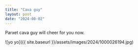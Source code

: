 ```yaml
---
title: "Cava guy"
layout: post
date: "2024-08-02"
---
```


Parxet cava guy will cheer for you now.

![yo yo]({{ site.baseurl }}/assets/images/2024/1000026194.jpg)
